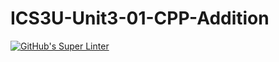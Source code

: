 # ICS3U-Unit3-01-CPP-Addition

[![GitHub's Super Linter](https://github.com/dbcalitis/ICS3U-Unit3-01-CPP-Addition/workflows/GitHub's%20Super%20Linter/badge.svg)](https://github.com/dbcalitis/ICS3U-Unit3-01-CPP-Addition/actions)

